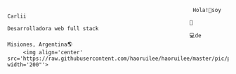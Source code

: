                                                                Hola!👋soy Carlii
                                                              🚀Desarrolladora web full stack
                                                              💻de Misiones, Argentina🌎
         <img align='center' src='https://raw.githubusercontent.com/haoruilee/haoruilee/master/pic/pusheencode.gif' width='200"'>
         
